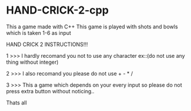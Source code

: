 # HAND-CRICK-2-cpp
This a game made with C++  This game is played with shots and bowls which is taken 1-6 as input

HAND CRICK 2
        INSTRUCTIONS!!!

1 >>> I hardly recomand you not to use any character
      ex::(do not use any thing without integer)


2 >>> I also recomand you please do not use + - * /


3 >>> This a game which depends on your every input
      so please do not press extra button without noticing..


Thats all
